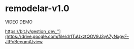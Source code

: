 # remodelar-v1.0

VIDEO DEMO

 https://bit.ly/gestion_dev_"](https://drive.google.com/file/d/1TuUxztQOV9J3yA7yNxgyF-JtPoBeeqmA/view
